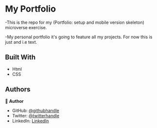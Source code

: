 # My Portfolio

-This is the repo for my (Portfolio: setup and mobile version skeleton) microverse exercise.

-My personal portfolio it's going to feature all my projects.
For now this is just and i.e text. 

## Built With

- Html
- CSS

## Authors

👤 **Author**

- GitHub: [@githubhandle](https://github.com/jchernandez87)
- Twitter: [@twitterhandle](https://twitter.com/Juancar70771241)
- LinkedIn: [LinkedIn](https://www.linkedin.com/in/juan-carlos-hernandez-200a05175)
